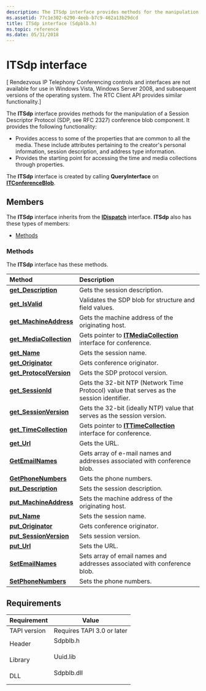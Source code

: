 ```yaml
---
description: The ITSdp interface provides methods for the manipulation of a Session Descriptor Protocol (SDP, see RFC 2327) conference blob component.
ms.assetid: 77c1e302-6290-4eeb-b7c9-462a13b29dcd
title: ITSdp interface (Sdpblb.h)
ms.topic: reference
ms.date: 05/31/2018
---
```


# ITSdp interface

\[ Rendezvous IP Telephony Conferencing controls and interfaces are not available for use in Windows Vista, Windows Server 2008, and subsequent versions of the operating system. The RTC Client API provides similar functionality.\]

The **ITSdp** interface provides methods for the manipulation of a Session Descriptor Protocol (SDP, see RFC 2327) conference blob component. It provides the following functionality:

-   Provides access to some of the properties that are common to all the media. These include attributes pertaining to the creator's personal information, session description, and address type information.
-   Provides the starting point for accessing the time and media collections through properties.

The **ITSdp** interface is created by calling **QueryInterface** on [**ITConferenceBlob**](itconferenceblob.md).

## Members

The **ITSdp** interface inherits from the [**IDispatch**](/windows/win32/api/oaidl/nn-oaidl-idispatch) interface. **ITSdp** also has these types of members:

-   [Methods](#methods)

### Methods

The **ITSdp** interface has these methods.



| Method                                                    | Description                                                                                         |
|:----------------------------------------------------------|:----------------------------------------------------------------------------------------------------|
| [**get\_Description**](itsdp-get-description.md)         | Gets the session description.<br/>                                                            |
| [**get\_IsValid**](itsdp-get-isvalid.md)                 | Validates the SDP blob for structure and field values.<br/>                                   |
| [**get\_MachineAddress**](itsdp-get-machineaddress.md)   | Gets the machine address of the originating host.<br/>                                        |
| [**get\_MediaCollection**](itsdp-get-mediacollection.md) | Gets pointer to [**ITMediaCollection**](itmediacollection.md) interface for conference.<br/> |
| [**get\_Name**](itsdp-get-name.md)                       | Gets the session name.<br/>                                                                   |
| [**get\_Originator**](itsdp-get-originator.md)           | Gets conference originator.<br/>                                                              |
| [**get\_ProtocolVersion**](itsdp-get-protocolversion.md) | Gets the SDP protocol version.<br/>                                                           |
| [**get\_SessionId**](itsdp-get-sessionid.md)             | Gets the 32-bit NTP (Network Time Protocol) value that serves as the session identifier.<br/> |
| [**get\_SessionVersion**](itsdp-get-sessionversion.md)   | Gets the 32-bit (ideally NTP) value that serves as the session version.<br/>                  |
| [**get\_TimeCollection**](itsdp-get-timecollection.md)   | Gets pointer to [**ITTimeCollection**](ittimecollection.md) interface for conference.<br/>   |
| [**get\_Url**](itsdp-get-url.md)                         | Gets the URL.<br/>                                                                            |
| [**GetEmailNames**](itsdp-getemailnames.md)              | Gets array of e-mail names and addresses associated with conference blob.<br/>                |
| [**GetPhoneNumbers**](itsdp-getphonenumbers.md)          | Gets the phone numbers.<br/>                                                                  |
| [**put\_Description**](itsdp-put-description.md)         | Sets the session description.<br/>                                                            |
| [**put\_MachineAddress**](itsdp-put-machineaddress.md)   | Sets the machine address of the originating host.<br/>                                        |
| [**put\_Name**](itsdp-put-name.md)                       | Sets the session name.<br/>                                                                   |
| [**put\_Originator**](itsdp-put-originator.md)           | Gets conference originator.<br/>                                                              |
| [**put\_SessionVersion**](itsdp-put-sessionversion.md)   | Sets session version.<br/>                                                                    |
| [**put\_Url**](itsdp-put-url.md)                         | Sets the URL.<br/>                                                                            |
| [**SetEmailNames**](itsdp-setemailnames.md)              | Sets array of email names and addresses associated with conference blob.<br/>                 |
| [**SetPhoneNumbers**](itsdp-setphonenumbers.md)          | Sets the phone numbers.<br/>                                                                  |



 

## Requirements



| Requirement | Value |
|-------------------------|---------------------------------------------------------------------------------------|
| TAPI version<br/> | Requires TAPI 3.0 or later<br/>                                                 |
| Header<br/>       | <dl> <dt>Sdpblb.h</dt> </dl>   |
| Library<br/>      | <dl> <dt>Uuid.lib</dt> </dl>   |
| DLL<br/>          | <dl> <dt>Sdpblb.dll</dt> </dl> |



 

